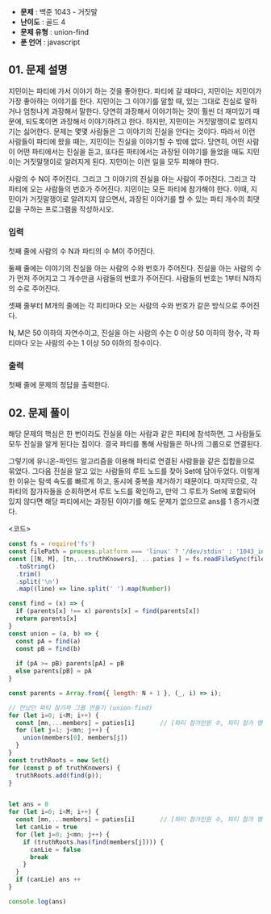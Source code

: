 - **문제** : 백준 1043 - 거짓말
- **난이도** : 골드 4
- **문제 유형** : union-find
- **푼 언어** : javascript

## 01. 문제 설명
지민이는 파티에 가서 이야기 하는 것을 좋아한다. 파티에 갈 때마다, 지민이는 지민이가 가장 좋아하는 이야기를 한다. 지민이는 그 이야기를 말할 때, 있는 그대로 진실로 말하거나 엄청나게 과장해서 말한다. 당연히 과장해서 이야기하는 것이 훨씬 더 재미있기 때문에, 되도록이면 과장해서 이야기하려고 한다. 하지만, 지민이는 거짓말쟁이로 알려지기는 싫어한다. 문제는 몇몇 사람들은 그 이야기의 진실을 안다는 것이다. 따라서 이런 사람들이 파티에 왔을 때는, 지민이는 진실을 이야기할 수 밖에 없다. 당연히, 어떤 사람이 어떤 파티에서는 진실을 듣고, 또다른 파티에서는 과장된 이야기를 들었을 때도 지민이는 거짓말쟁이로 알려지게 된다. 지민이는 이런 일을 모두 피해야 한다.

사람의 수 N이 주어진다. 그리고 그 이야기의 진실을 아는 사람이 주어진다. 그리고 각 파티에 오는 사람들의 번호가 주어진다. 지민이는 모든 파티에 참가해야 한다. 이때, 지민이가 거짓말쟁이로 알려지지 않으면서, 과장된 이야기를 할 수 있는 파티 개수의 최댓값을 구하는 프로그램을 작성하시오.

### 입력
첫째 줄에 사람의 수 N과 파티의 수 M이 주어진다.

둘째 줄에는 이야기의 진실을 아는 사람의 수와 번호가 주어진다. 진실을 아는 사람의 수가 먼저 주어지고 그 개수만큼 사람들의 번호가 주어진다. 사람들의 번호는 1부터 N까지의 수로 주어진다.

셋째 줄부터 M개의 줄에는 각 파티마다 오는 사람의 수와 번호가 같은 방식으로 주어진다.

N, M은 50 이하의 자연수이고, 진실을 아는 사람의 수는 0 이상 50 이하의 정수, 각 파티마다 오는 사람의 수는 1 이상 50 이하의 정수이다.

### 출력
첫째 줄에 문제의 정답을 출력한다.

## 02. 문제 풀이
해당 문제의 핵심은 한 번이라도 진실을 아는 사람과 같은 파티에 참석하면, 그 사람들도 모두 진실을 알게 된다는 점이다. 결국 파티를 통해 사람들은 하나의 그룹으로 연결된다.

그렇기에 유니온-파인드 알고리즘을 이용해 파티로 연결된 사람들을 같은 집합을으로 묶었다. 그다음 진실을 알고 있는 사람들의 루트 노드를 찾아 Set에 담아두었다. 이렇게 한 이유는 탐색 속도를 빠르게 하고, 동시에 중복을 제거하기 때문이다. 
마지막으로, 각 파티의 참가자들을 순회하면서 루트 노드를 확인하고, 만약 그 루트가 Set에 포함되어 있지 않다면 해당 파티에서는 과장된 이야기를 해도 문제가 없으므로 ans를 1 증가시켰다.

  <코드>
```javascript
const fs = require('fs')
const filePath = process.platform === 'linux' ? '/dev/stdin' : '1043_input.txt'
const [[N, M], [tn,...truthKnowers], ...paties ] = fs.readFileSync(filePath)
  .toString()
  .trim()
  .split('\n')
  .map((line) => line.split(' ').map(Number))

const find = (x) => {
  if (parents[x] !== x) parents[x] = find(parents[x])
  return parents[x]
}
const union = (a, b) => {
  const pA = find(a)
  const pB = find(b)
  
  if (pA >= pB) parents[pA] = pB
  else parents[pB] = pA
} 

const parents = Array.from({ length: N + 1 }, (_, i) => i); 

// 만났던 파티 참가자 그룹 만들기 (union-find)
for (let i=0; i<M; i++) {
  const [mn,...members] = paties[i]       // [파티 참가인원 수, 피티 참가 명단]
  for (let j=1; j<mn; j++) {
    union(members[0], members[j])
  }
}
const truthRoots = new Set()
for (const p of truthKnowers) {
  truthRoots.add(find(p));
}


let ans = 0
for (let i=0; i<M; i++) {
  const [mn,...members] = paties[i]       // [파티 참가인원 수, 피티 참가 명단]
  let canLie = true
  for (let j=0; j<mn; j++) {
    if (truthRoots.has(find(members[j]))) {
      canLie = false
      break
    }
  }
  if (canLie) ans ++
}

console.log(ans)
  ```